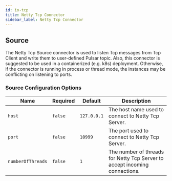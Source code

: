 ```yaml
---
id: io-tcp
title: Netty Tcp Connector
sidebar_label: Netty Tcp Connector
---
```


## Source

The Netty Tcp Source connector is used to listen Tcp messages from Tcp Client and write them to user-defined Pulsar topic.
Also, this connector is suggested to be used in a containerized (e.g. k8s) deployment.
Otherwise, if the connector is running in process or thread mode, the instances may be conflicting on listening to ports.

### Source Configuration Options

| Name | Required | Default | Description |
|------|----------|---------|-------------|
| `host` | `false` | `127.0.0.1` | The host name used to connect to Netty Tcp Server. |
| `port` | `false` | `10999` | The port used to connect to Netty Tcp Server. |
| `numberOfThreads` | `false` | `1` | The number of threads for Netty Tcp Server to accept incoming connections. |
